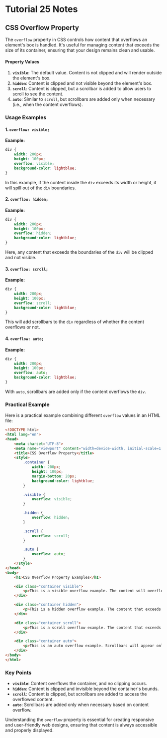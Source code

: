 # Tutorial **25** Notes

## CSS Overflow Property

The `overflow` property in CSS controls how content that overflows an element's box is handled. It's useful for managing content that exceeds the size of its container, ensuring that your design remains clean and usable.

#### Property Values

1. **`visible`**: The default value. Content is not clipped and will render outside the element's box.
2. **`hidden`**: Content is clipped and not visible beyond the element's box.
3. **`scroll`**: Content is clipped, but a scrollbar is added to allow users to scroll to see the content.
4. **`auto`**: Similar to `scroll`, but scrollbars are added only when necessary (i.e., when the content overflows).

### Usage Examples

#### 1. `overflow: visible;`

**Example:**

```css
div {
    width: 200px;
    height: 100px;
    overflow: visible;
    background-color: lightblue;
}
```

In this example, if the content inside the `div` exceeds its width or height, it will spill out of the `div` boundaries.

#### 2. `overflow: hidden;`

**Example:**

```css
div {
    width: 200px;
    height: 100px;
    overflow: hidden;
    background-color: lightblue;
}
```

Here, any content that exceeds the boundaries of the `div` will be clipped and not visible.

#### 3. `overflow: scroll;`

**Example:**

```css
div {
    width: 200px;
    height: 100px;
    overflow: scroll;
    background-color: lightblue;
}
```

This will add scrollbars to the `div` regardless of whether the content overflows or not.

#### 4. `overflow: auto;`

**Example:**

```css
div {
    width: 200px;
    height: 100px;
    overflow: auto;
    background-color: lightblue;
}
```

With `auto`, scrollbars are added only if the content overflows the `div`.

### Practical Example

Here is a practical example combining different `overflow` values in an HTML file:

```html
<!DOCTYPE html>
<html lang="en">
<head>
    <meta charset="UTF-8">
    <meta name="viewport" content="width=device-width, initial-scale=1.0">
    <title>CSS Overflow Property</title>
    <style>
        .container {
            width: 200px;
            height: 100px;
            margin-bottom: 20px;
            background-color: lightblue;
        }

        .visible {
            overflow: visible;
        }

        .hidden {
            overflow: hidden;
        }

        .scroll {
            overflow: scroll;
        }

        .auto {
            overflow: auto;
        }
    </style>
</head>
<body>
    <h1>CSS Overflow Property Examples</h1>

    <div class="container visible">
        <p>This is a visible overflow example. The content will overflow outside of the container.</p>
    </div>

    <div class="container hidden">
        <p>This is a hidden overflow example. The content that exceeds the boundaries will be clipped.</p>
    </div>

    <div class="container scroll">
        <p>This is a scroll overflow example. The content that exceeds the boundaries will cause scrollbars to appear.</p>
    </div>

    <div class="container auto">
        <p>This is an auto overflow example. Scrollbars will appear only if necessary.</p>
    </div>
</body>
</html>
```

### Key Points

- **`visible`**: Content overflows the container, and no clipping occurs.
- **`hidden`**: Content is clipped and invisible beyond the container's bounds.
- **`scroll`**: Content is clipped, but scrollbars are added to access the overflowed content.
- **`auto`**: Scrollbars are added only when necessary based on content overflow.

Understanding the `overflow` property is essential for creating responsive and user-friendly web designs, ensuring that content is always accessible and properly displayed.